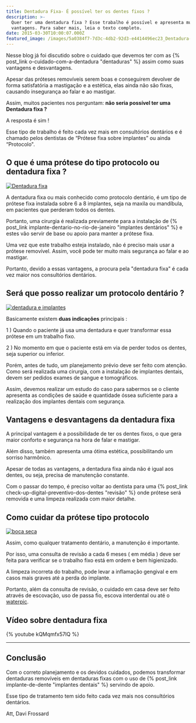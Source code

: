 ```yaml
---
title: Dentadura Fixa- É possível ter os dentes fixos ?
description: >-
  Quer ter uma dentadura fixa ? Esse trabalho é possível e apresenta muitas
  vantagens. Para saber mais, leia o texto completo.
date: 2015-03-30T10:00:07.000Z
featured_image: /images/5a0384f7-7d3c-4db2-92d3-e4414496ec23_Dentadura-e-implantes.jpg
---
```

Nesse blog já foi discutido sobre o cuidado que devemos ter com as {% post_link o-cuidado-com-a-dentadura "dentaduras" %} assim como suas vantagens e desvantagens. 

Apesar das próteses removíveis serem boas e conseguirem devolver de forma satisfatória a mastigação e a estética, elas ainda não são fixas, causando insegurança ao falar e ao mastigar. 

Assim, muitos pacientes nos perguntam: **não seria possível ter uma Dentadura fixa ?** 

A resposta é sim ! 

Esse tipo de trabalho é feito cada vez mais em consultórios dentários e é chamado pelos dentistas de “Prótese fixa sobre implantes” ou ainda “Protocolo".

## **O que é uma prótese do tipo protocolo ou dentadura fixa ?**

[![Dentadura fixa](/images/uploads/2015/03/Dentadura-fixa-1024x680.jpg)](/images/48e3f4ee-b444-4a9e-844b-6e2534a9dbf0_Dentadura-fixa.jpg) 

A dentadura fixa ou mais conhecido como protocolo dentário, é um tipo de prótese fixa instalada sobre 6 a 8 implantes, seja na maxila ou mandíbula, em pacientes que perderam todos os dentes. 

Portanto, uma cirurgia é realizada previamente para a instalação de {% post_link implante-dentario-no-rio-de-janeiro "implantes dentários" %} e estes vão servir de base ou apoio para manter a prótese fixa. 

Uma vez que este trabalho esteja instalado, não é preciso mais usar a prótese removível. Assim, você pode ter muito mais segurança ao falar e ao mastigar. 

Portanto, devido a essas vantagens, a procura pela "dentadura fixa" é cada vez maior nos consultórios dentários.

## **Será que posso realizar um protocolo dentário ?**

[![dentadura e implantes](/images/uploads/2015/03/dentadura-e-implantes-1024x773.jpg)](/images/99fed34d-2af9-4a6e-a5fc-71194380289f_dentadura-e-implantes.jpg) 

Basicamente existem **duas indicações** principais : 

1 ) Quando o paciente já usa uma dentadura e quer transformar essa prótese em um trabalho fixo. 

2 ) No momento em que o paciente está em via de perder todos os dentes, seja superior ou inferior. 

Porém, antes de tudo, um planejamento prévio deve ser feito com atenção. Como será realizada uma cirurgia, com a instalação de implantes dentais, devem ser pedidos exames de sangue e tomográficos. 

Assim, devemos realizar um estudo do caso para sabermos se o cliente apresenta as condições de saúde e quantidade óssea suficiente para a realização dos implantes dentais com segurança.

## **Vantagens e desvantagens da dentadura fixa**

A principal vantagem é a possibilidade de ter os dentes fixos, o que gera maior conforto e segurança na hora de falar e mastigar. 

Além disso, também apresenta uma ótima estética, possibilitando um sorriso harmônico. 

Apesar de todas as vantagens, a dentadura fixa ainda não é igual aos dentes, ou seja, precisa de manutenção constante. 

Com o passar do tempo, é preciso voltar ao dentista para uma {% post_link check-up-digital-preventivo-dos-dentes "revisão" %} onde prótese será removida e uma limpeza realizada com maior detalhe.

## **Como cuidar da prótese tipo protocolo**

[![boca seca](/images/4f2fafcc-c3c1-4310-80fa-ab137d75b22c_falta-de-saliva.jpg)](/images/4f2fafcc-c3c1-4310-80fa-ab137d75b22c_falta-de-saliva.jpg) 

Assim, como qualquer tratamento dentário, a manutenção é importante. 

Por isso, uma consulta de revisão a cada 6 meses ( em média ) deve ser feita para verificar se o trabalho fixo está em ordem e bem higienizado. 

A limpeza incorreta do trabalho, pode levar a inflamação gengival e em casos mais graves até a perda do implante. 

Portanto, além da consulta de revisão, o cuidado em casa deve ser feito através de escovação, uso de passa fio, escova interdental ou até o [waterpic](http://www.waterpik.com.br).

## Vídeo sobre dentadura fixa 

{% youtube kQMqmfx57lQ %}

---

## **Conclusão**

Com o correto planejamento e os devidos cuidados, podemos transformar dentaduras removíveis em dentaduras fixas com o uso de {% post_link implante-de-dente "implantes dentais" %} servindo de apoio. 

Esse tipo de tratamento tem sido feito cada vez mais nos consultórios dentários. 

Att, Davi Frossard
